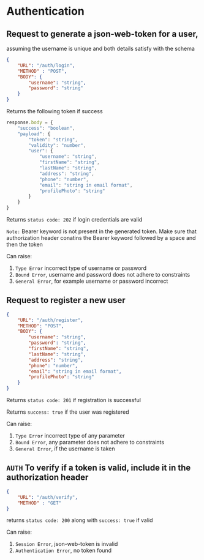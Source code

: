# Authentication
## Request to generate a json-web-token for a user,

assuming the username is unique and both details satisfy with the schema

```json
{
    "URL": "/auth/login",
    "METHOD" : "POST",
    "BODY": {
        "username": "string",
        "password": "string"
    }
}
```

Returns the following token if success

```js
response.body = {
    "success": "boolean",
    "payload": {
        "token": "string",
        "validity": "number",
        "user": {
            "username": "string",
            "firstName": "string",
            "lastName": "string",
            "address": "string",
            "phone": "number",
            "email": "string in email format",
            "profilePhoto": "string"
        }
    }
}
```

Returns `status code: 202` if login credentials are valid

`Note:` Bearer keyword is not present in the generated token. Make sure that authorization header conatins the Bearer keyword followed by a space and then the token

Can raise: 

1. `Type Error` incorrect type of username or password
1. `Bound Error`, username and password does not adhere to constraints 
1. `General Error`, for example username or password incorrect

## Request to register a new user

```json
{
    "URL": "/auth/register",
    "METHOD": "POST",
    "BODY": {
        "username": "string",
        "password": "string",
        "firstName": "string",
        "lastName": "string",
        "address": "string",
        "phone": "number",
        "email": "string in email format",
        "profilePhoto": "string"
    }
}
```

Returns `status code: 201` if registration is successful

Returns `success: true` if the user was registered

Can raise: 

1. `Type Error` incorrect type of any parameter
1. `Bound Error`, any parameter does not adhere to constraints
1. `General Error`, if the username is taken

## `AUTH` To verify if a token is valid, include it in the authorization header

```json
{
    "URL": "/auth/verify",
    "METHOD" : "GET"
}
```

returns `status code: 200` along with `success: true` if valid

Can raise:

1. `Session Error`, json-web-token is invalid
1. `Authentication Error`, no token found